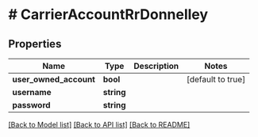 # # CarrierAccountRrDonnelley

## Properties

Name | Type | Description | Notes
------------ | ------------- | ------------- | -------------
**user_owned_account** | **bool** |  | [default to true]
**username** | **string** |  |
**password** | **string** |  |

[[Back to Model list]](../../README.md#models) [[Back to API list]](../../README.md#endpoints) [[Back to README]](../../README.md)
